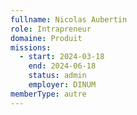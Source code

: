 ```yaml
---
fullname: Nicolas Aubertin
role: Intrapreneur
domaine: Produit
missions:
  - start: 2024-03-18
    end: 2024-06-18
    status: admin
    employer: DINUM
memberType: autre
---
```

